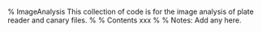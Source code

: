 % ImageAnalysis
This collection of code is for the image analysis of plate reader and canary files.
%
% Contents
xxx
%
% Notes:
Add any here.
